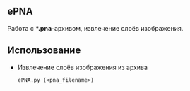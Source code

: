 ## ePNA

Работа с **\*.pna**-архивом, извлечение слоёв изображения.

## Использование

-   Извлечение слоёв изображения из архива

    ```
    ePNA.py (<pna_filename>)
    ```
